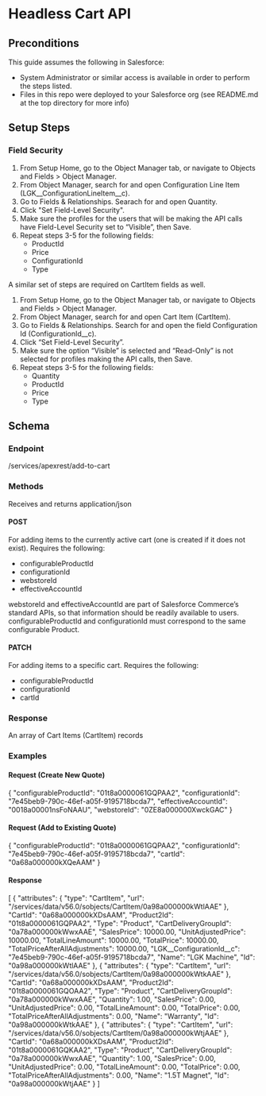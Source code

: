 # Headless Cart API

## Preconditions
This guide assumes the following in Salesforce:
- System Administrator or similar access is available in order to perform the steps listed.
- Files in this repo were deployed to your Salesforce org (see README.md at the top directory for more info)

## Setup Steps
### Field Security
1. From Setup Home, go to the Object Manager tab, or navigate to Objects and Fields > Object Manager.
2. From Object Manager, search for and open Configuration Line Item (LGK__ConfigurationLineItem__c).
3. Go to Fields & Relationships. Searach for and open Quantity.
4. Click "Set Field-Level Security".
5. Make sure the profiles for the users that will be making the API calls have Field-Level Security set to “Visible”, then Save.
6. Repeat steps 3-5 for the following fields:
   - ProductId
   - Price
   - ConfigurationId
   - Type

A similar set of steps are required on CartItem fields as well.
1. From Setup Home, go to the Object Manager tab, or navigate to Objects and Fields > Object Manager.
2. From Object Manager, search for and open Cart Item (CartItem).
3. Go to Fields & Relationships. Search for and open the field Configuration Id (ConfigurationId__c).
4. Click “Set Field-Level Security”.
5. Make sure the option “Visible” is selected and “Read-Only” is not selected for profiles making the API calls, then Save.
6. Repeat steps 3-5 for the following fields:
   - Quantity
   - ProductId
   - Price
   - Type
   
## Schema
### Endpoint
/services/apexrest/add-to-cart

### Methods
Receives and returns application/json

#### POST
For adding items to the currently active cart (one is created if it does not exist). Requires the following:
- configurableProductId
- configurationId
- webstoreId
- effectiveAccountId

webstoreId and effectiveAccountId are part of Salesforce Commerce’s standard APIs, so that information should be readily available to users.
configurableProductId and configurationId must correspond to the same configurable Product.

#### PATCH
For adding items to a specific cart. Requires the following:
- configurableProductId
- configurationId
- cartId

### Response
An array of Cart Items (CartItem) records

### Examples
#### Request (Create New Quote)
{
    "configurableProductId": "01t8a0000061GQPAA2",
    "configurationId": "7e45beb9-790c-46ef-a05f-9195718bcda7",
    "effectiveAccountId": "0018a00001nsFoNAAU",
    "webstoreId": "0ZE8a000000XwckGAC"
}

#### Request (Add to Existing Quote)
{
    "configurableProductId": "01t8a0000061GQPAA2",
    "configurationId": "7e45beb9-790c-46ef-a05f-9195718bcda7",
    "cartId": "0a68a000000kXQeAAM"
}

#### Response
[
    {
        "attributes": {
            "type": "CartItem",
            "url": "/services/data/v56.0/sobjects/CartItem/0a98a000000kWtlAAE"
        },
        "CartId": "0a68a000000kXDsAAM",
        "Product2Id": "01t8a0000061GQPAA2",
        "Type": "Product",
        "CartDeliveryGroupId": "0a78a000000kWwxAAE",
        "SalesPrice": 10000.00,
        "UnitAdjustedPrice": 10000.00,
        "TotalLineAmount": 10000.00,
        "TotalPrice": 10000.00,
        "TotalPriceAfterAllAdjustments": 10000.00,
        "LGK__ConfigurationId__c": "7e45beb9-790c-46ef-a05f-9195718bcda7",
        "Name": "LGK Machine",
        "Id": "0a98a000000kWtlAAE"
    },
    {
        "attributes": {
            "type": "CartItem",
            "url": "/services/data/v56.0/sobjects/CartItem/0a98a000000kWtkAAE"
        },
        "CartId": "0a68a000000kXDsAAM",
        "Product2Id": "01t8a0000061GQOAA2",
        "Type": "Product",
        "CartDeliveryGroupId": "0a78a000000kWwxAAE",
        "Quantity": 1.00,
        "SalesPrice": 0.00,
        "UnitAdjustedPrice": 0.00,
        "TotalLineAmount": 0.00,
        "TotalPrice": 0.00,
        "TotalPriceAfterAllAdjustments": 0.00,
        "Name": "Warranty",
        "Id": "0a98a000000kWtkAAE"
    },
    {
        "attributes": {
            "type": "CartItem",
            "url": "/services/data/v56.0/sobjects/CartItem/0a98a000000kWtjAAE"
        },
        "CartId": "0a68a000000kXDsAAM",
        "Product2Id": "01t8a0000061GQKAA2",
        "Type": "Product",
        "CartDeliveryGroupId": "0a78a000000kWwxAAE",
        "Quantity": 1.00,
        "SalesPrice": 0.00,
        "UnitAdjustedPrice": 0.00,
        "TotalLineAmount": 0.00,
        "TotalPrice": 0.00,
        "TotalPriceAfterAllAdjustments": 0.00,
        "Name": "1.5T Magnet",
        "Id": "0a98a000000kWtjAAE"
    }
]
